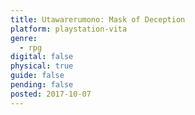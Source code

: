 ```yaml
---
title: Utawarerumono: Mask of Deception
platform: playstation-vita
genre:
  - rpg
digital: false
physical: true
guide: false
pending: false
posted: 2017-10-07
---
```

